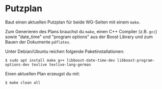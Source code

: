 # Putzplan

Baut einen aktuellen Putzplan für beide WG-Seiten mit einem `make`.

Zum Generieren des Plans brauchst du `make`, einen C++ Compiler (z.B. `gcc`) sowie "date\_time" und "program options" aus der Boost Library und zum Bauen der Dokumente `pdflatex`.

Unter Debian/Ubuntu reichen folgende Paketinstallationen:
```
$ sudo apt install make g++ libboost-date-time-dev libboost-program-options-dev texlive texlive-lang-german
```

Einen aktuellen Plan erzeugst du mit:
```
$ make clean all
```
